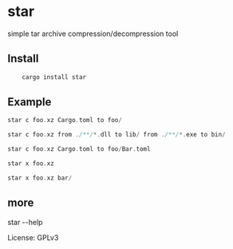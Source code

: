 # star

simple tar archive compression/decompression tool

## Install

```rust
    cargo install star
```

## Example

```rust
star c foo.xz Cargo.toml to foo/

star c foo.xz from ./**/*.dll to lib/ from ./**/*.exe to bin/

star c foo.xz Cargo.toml to foo/Bar.toml

star x foo.xz

star x foo.xz bar/
```

## more

star --help


License: GPLv3
